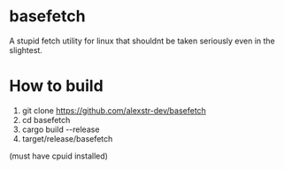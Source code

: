 # basefetch
A stupid fetch utility for linux that shouldnt be taken seriously even in the slightest.

# How to build
1) git clone https://github.com/alexstr-dev/basefetch
2) cd basefetch
3) cargo build --release
4) target/release/basefetch

(must have cpuid installed)
